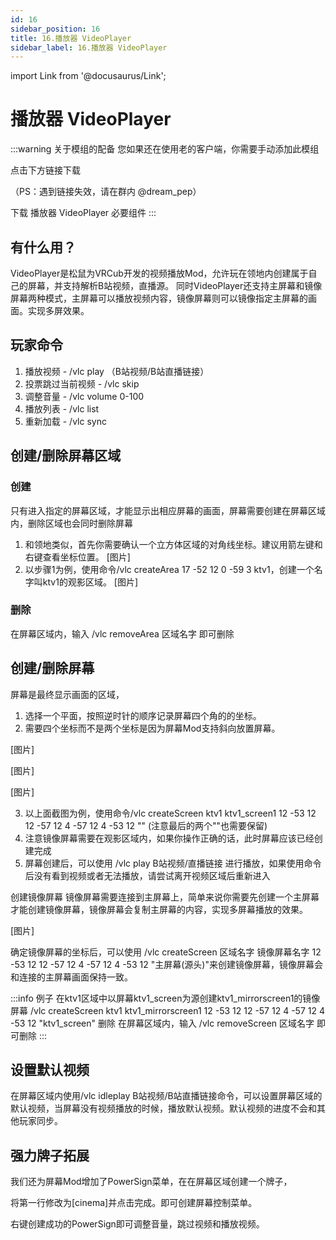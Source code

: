 ```yaml
---
id: 16
sidebar_position: 16
title: 16.播放器 VideoPlayer
sidebar_label: 16.播放器 VideoPlayer
---
```


import Link from '@docusaurus/Link';

# 播放器 VideoPlayer


:::warning 关于模组的配备
您如果还在使用老的客户端，你需要手动添加此模组

点击下方链接下载

（PS：遇到链接失效，请在群内 @dream_pep）
<Link className="button button--secondary button--lg" href="https://internal-api-drive-stream.feishu.cn/space/api/box/stream/download/all/CnP9b2Le9oa0bmxkIT6cB8BYnEe/?mount_node_token=ML1tdW9ywoFYYpxfWZlcK7oRnDc&mount_point=docx_file" style={{ height: 47, marginBottom: 20}}>
    下载 播放器 VideoPlayer 必要组件
</Link>
:::

## 有什么用？

VideoPlayer是松鼠为VRCub开发的视频播放Mod，允许玩在领地内创建属于自己的屏幕，并支持解析B站视频，直播源。
同时VideoPlayer还支持主屏幕和镜像屏幕两种模式，主屏幕可以播放视频内容，镜像屏幕则可以镜像指定主屏幕的画面。实现多屏效果。

## 玩家命令

1. 播放视频 - /vlc play （B站视频/B站直播链接）
2. 投票跳过当前视频 - /vlc skip 
3. 调整音量 - /vlc volume 0-100
4. 播放列表 - /vlc list
5. 重新加载 - /vlc sync

## 创建/删除屏幕区域

### 创建

只有进入指定的屏幕区域，才能显示出相应屏幕的画面，屏幕需要创建在屏幕区域内，删除区域也会同时删除屏幕
1. 和领地类似，首先你需要确认一个立方体区域的对角线坐标。建议用箭左键和右键查看坐标位置。
[图片]
2. 以步骤1为例，使用命令/vlc createArea 17 -52 12 0 -59 3 ktv1，创建一个名字叫ktv1的观影区域。
[图片]

### 删除

在屏幕区域内，输入 /vlc removeArea 区域名字 即可删除

## 创建/删除屏幕

屏幕是最终显示画面的区域，
1. 选择一个平面，按照逆时针的顺序记录屏幕四个角的的坐标。
2. 需要四个坐标而不是两个坐标是因为屏幕Mod支持斜向放置屏幕。

[图片]

[图片]

[图片]

3. 以上面截图为例，使用命令/vlc createScreen ktv1 ktv1_screen1 12 -53 12 12 -57 12 4 -57 12 4 -53 12 "" (注意最后的两个""也需要保留)
4. 注意镜像屏幕需要在观影区域内，如果你操作正确的话，此时屏幕应该已经创建完成
5. 屏幕创建后，可以使用 /vlc play B站视频/直播链接 进行播放，如果使用命令后没有看到视频或者无法播放，请尝试离开视频区域后重新进入

创建镜像屏幕
镜像屏幕需要连接到主屏幕上，简单来说你需要先创建一个主屏幕才能创建镜像屏幕，镜像屏幕会复制主屏幕的内容，实现多屏幕播放的效果。

[图片]

确定镜像屏幕的坐标后，可以使用 /vlc createScreen 区域名字 镜像屏幕名字 12 -53 12 12 -57 12 4 -57 12 4 -53 12 "主屏幕(源头)"来创建镜像屏幕，镜像屏幕会和连接的主屏幕画面保持一致。

:::info 例子
在ktv1区域中以屏幕ktv1_screen为源创建ktv1_mirrorscreen1的镜像屏幕
/vlc createScreen ktv1 ktv1_mirrorscreen1 12 -53 12 12 -57 12 4 -57 12 4 -53 12 "ktv1_screen"
删除
在屏幕区域内，输入 /vlc removeScreen 区域名字 即可删除
:::

## 设置默认视频

在屏幕区域内使用/vlc idleplay B站视频/B站直播链接命令，可以设置屏幕区域的默认视频，当屏幕没有视频播放的时候，播放默认视频。默认视频的进度不会和其他玩家同步。

## 强力牌子拓展

我们还为屏幕Mod增加了PowerSign菜单，在在屏幕区域创建一个牌子，

将第一行修改为[cinema]并点击完成。即可创建屏幕控制菜单。

右键创建成功的PowerSign即可调整音量，跳过视频和播放视频。
